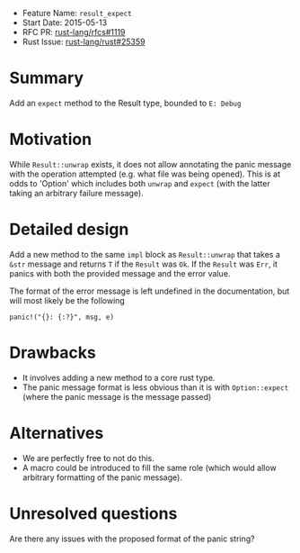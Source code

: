- Feature Name: `result_expect`
- Start Date: 2015-05-13
- RFC PR: [rust-lang/rfcs#1119](https://github.com/rust-lang/rfcs/pull/1119)
- Rust Issue: [rust-lang/rust#25359](https://github.com/rust-lang/rust/pull/25359)

# Summary

Add an `expect` method to the Result type, bounded to `E: Debug`

# Motivation

While `Result::unwrap` exists, it does not allow annotating the panic message with the operation
attempted (e.g. what file was being opened). This is at odds to 'Option' which includes both
`unwrap` and `expect` (with the latter taking an arbitrary failure message).

# Detailed design

Add a new method to the same `impl` block as `Result::unwrap` that takes a `&str` message and
returns `T` if the `Result` was `Ok`. If the `Result` was `Err`, it panics with both the provided
message and the error value.

The format of the error message is left undefined in the documentation, but will most likely be
the following

```
panic!("{}: {:?}", msg, e)
```

# Drawbacks

- It involves adding a new method to a core rust type.
- The panic message format is less obvious than it is with `Option::expect` (where the panic message is the message passed)

# Alternatives

- We are perfectly free to not do this.
- A macro could be introduced to fill the same role (which would allow arbitrary formatting of the panic message).

# Unresolved questions

Are there any issues with the proposed format of the panic string?

